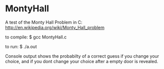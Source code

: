# MontyHall
A test of the Monty Hall Problem in C: http://en.wikipedia.org/wiki/Monty_Hall_problem

to compile:
$ gcc MontyHall.c

to run:
$ ./a.out

Console output shows the probabilty of a correct guess if you change your choice, and if you dont change your choice after a empty door is revealed.
